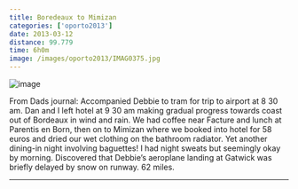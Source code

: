 ```yaml
---
title: Boredeaux to Mimizan
categories: ['oporto2013']
date: 2013-03-12
distance: 99.779
time: 6h0m
image: /images/oporto2013/IMAG0375.jpg
---
```

![image](/images/oporto2013/IMAG0375.jpg)

From Dads journal: Accompanied Debbie to tram for trip to airport at 8 30 am. Dan and I left hotel at 9 30 am making gradual progress towards coast out of Bordeaux in wind and rain. We had coffee near Facture and lunch at Parentis en Born, then on to Mimizan where we booked into hotel for 58 euros and dried our wet clothing on the bathroom radiator. Yet another dining-in night involving baguettes! I had night sweats but seemingly okay by morning. Discovered that Debbie’s aeroplane landing at Gatwick was briefly delayed by snow on runway. 62 miles.

---
